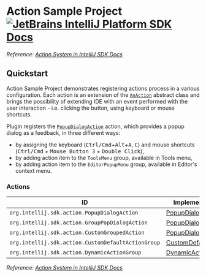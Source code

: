 # Action Sample Project [![JetBrains IntelliJ Platform SDK Docs](https://jb.gg/badges/docs.svg)][docs]
*Reference: [Action System in IntelliJ SDK Docs][docs:actions]*

## Quickstart

Action Sample Project demonstrates registering actions process in a various configuration.
Each action is an extension of the [`AnAction`][sdk:AnAction] abstract class and brings the possibility
of extending IDE with an event performed with the user interaction - i.e. clicking the button, using keyboard
or mouse shortcuts.

Plugin registers the [`PopupDialogAction`][file:PopupDialogAction] action, which provides a popup dialog as a feedback,
in three different ways:

- by assigning the keyboard (<kbd>Ctrl/Cmd</kbd>+<kbd>Alt</kbd>+<kbd>A</kbd>, <kbd>C</kbd>) and mouse shortcuts
  (<kbd>Ctrl/Cmd</kbd> + <kbd>Mouse Button 3</kbd> + <kbd>Double Click</kbd>),
- by adding action item to the `ToolsMenu` group, available in Tools menu,
- by adding action item to the `EditorPopupMenu` group, available in Editor's context menu.

### Actions

| ID                                                 | Implementation Class                                      | Interface                      |
| -------------------------------------------------- | --------------------------------------------------------- | ------------------------------ |
| `org.intellij.sdk.action.PopupDialogAction`        | [PopupDialogAction][file:PopupDialogAction]               | [AnAction][sdk:AnAction]       |
| `org.intellij.sdk.action.GroupPopDialogAction`     | [PopupDialogAction][file:PopupDialogAction]               | [AnAction][sdk:AnAction]       |
| `org.intellij.sdk.action.CustomGroupedAction`      | [PopupDialogAction][file:PopupDialogAction]               | [AnAction][sdk:AnAction]       |
| `org.intellij.sdk.action.CustomDefaultActionGroup` | [CustomDefaultActionGroup][file:CustomDefaultActionGroup] | [ActionGroup][sdk:ActionGroup] |
| `org.intellij.sdk.action.DynamicActionGroup`       | [DynamicActionGroup][file:DynamicActionGroup]             | [ActionGroup][sdk:ActionGroup] |

*Reference: [Action System in IntelliJ SDK Docs][docs:actions]*


[docs]: https://www.jetbrains.org/intellij/sdk/docs
[docs:actions]: https://www.jetbrains.org/intellij/sdk/docs/basics/action_system.html

[file:PopupDialogAction]: ./src/main/java/org/intellij/sdk/action/PopupDialogAction.java
[file:CustomDefaultActionGroup]: ./src/main/java/org/intellij/sdk/action/CustomDefaultActionGroup.java
[file:DynamicActionGroup]: ./src/main/java/org/intellij/sdk/action/DynamicActionGroup.java

[sdk:AnAction]: upsource:///platform/editor-ui-api/src/com/intellij/openapi/actionSystem/AnAction.java
[sdk:ActionGroup]: upsource:///platform/platform-api/src/com/intellij/openapi/actionSystem/ActionInGroup.java

